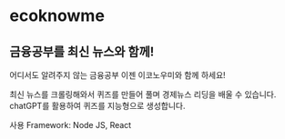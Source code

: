 # ecoknowme
## 금융공부를 최신 뉴스와 함께!

어디서도 알려주지 않는 금융공부 이젠 이코노우미와 함께 하세요!

최신 뉴스를 크롤링해와서 퀴즈를 만들어 풀며 경제뉴스 리딩을 배울 수 있습니다.
chatGPT를 활용하여 퀴즈를 지능형으로 생성합니다.

사용 Framework: Node JS, React
